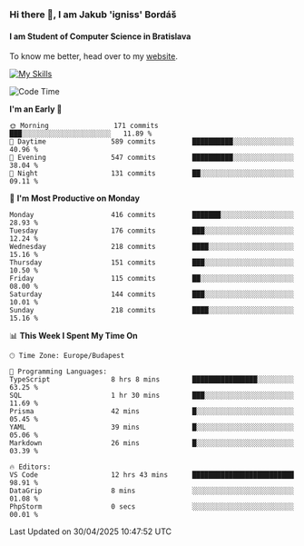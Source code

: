 ### Hi there 👋, I am Jakub 'igniss' Bordáš

#### I am Student of Computer Science in Bratislava
To know me better, head over to my [website](https://bordas.sk).

[![My Skills](https://skillicons.dev/icons?i=js,typescript,html,css,figma,svelte,vue,next,postgresql,nest,express,nodejs)](https://bordas.sk)


<!--START_SECTION:waka-->
![Code Time](http://img.shields.io/badge/Code%20Time-1%2C867%20hrs%2056%20mins-blue)

**I'm an Early 🐤** 

```text
🌞 Morning                171 commits         ███░░░░░░░░░░░░░░░░░░░░░░   11.89 % 
🌆 Daytime                589 commits         ██████████░░░░░░░░░░░░░░░   40.96 % 
🌃 Evening                547 commits         ██████████░░░░░░░░░░░░░░░   38.04 % 
🌙 Night                  131 commits         ██░░░░░░░░░░░░░░░░░░░░░░░   09.11 % 
```
📅 **I'm Most Productive on Monday** 

```text
Monday                   416 commits         ███████░░░░░░░░░░░░░░░░░░   28.93 % 
Tuesday                  176 commits         ███░░░░░░░░░░░░░░░░░░░░░░   12.24 % 
Wednesday                218 commits         ████░░░░░░░░░░░░░░░░░░░░░   15.16 % 
Thursday                 151 commits         ███░░░░░░░░░░░░░░░░░░░░░░   10.50 % 
Friday                   115 commits         ██░░░░░░░░░░░░░░░░░░░░░░░   08.00 % 
Saturday                 144 commits         ███░░░░░░░░░░░░░░░░░░░░░░   10.01 % 
Sunday                   218 commits         ████░░░░░░░░░░░░░░░░░░░░░   15.16 % 
```


📊 **This Week I Spent My Time On** 

```text
🕑︎ Time Zone: Europe/Budapest

💬 Programming Languages: 
TypeScript               8 hrs 8 mins        ████████████████░░░░░░░░░   63.25 % 
SQL                      1 hr 30 mins        ███░░░░░░░░░░░░░░░░░░░░░░   11.69 % 
Prisma                   42 mins             █░░░░░░░░░░░░░░░░░░░░░░░░   05.45 % 
YAML                     39 mins             █░░░░░░░░░░░░░░░░░░░░░░░░   05.06 % 
Markdown                 26 mins             █░░░░░░░░░░░░░░░░░░░░░░░░   03.39 % 

🔥 Editors: 
VS Code                  12 hrs 43 mins      █████████████████████████   98.91 % 
DataGrip                 8 mins              ░░░░░░░░░░░░░░░░░░░░░░░░░   01.08 % 
PhpStorm                 0 secs              ░░░░░░░░░░░░░░░░░░░░░░░░░   00.01 % 
```


 Last Updated on 30/04/2025 10:47:52 UTC
<!--END_SECTION:waka-->
